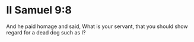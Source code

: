 # II Samuel 9:8

And he paid homage and said, What is your servant, that you should show regard for a dead dog such as I?
